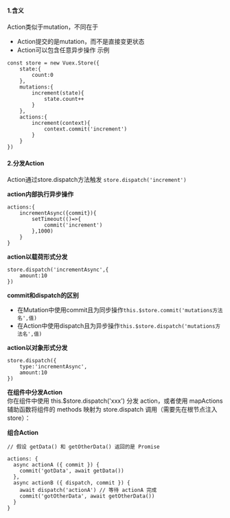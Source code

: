 #### 1.含义
Action类似于mutation，不同在于
+ Action提交的是mutation，而不是直接变更状态
+ Action可以包含任意异步操作
示例
```
const store = new Vuex.Store({
    state:{
        count:0
    },
    mutations:{
        increment(state){
            state.count++
        }
    },
    actions:{
        increment(context){
            context.commit('increment')
        }
    }
})
```

#### 2.分发Action
Action通过store.dispatch方法触发
`store.dispatch('increment')`
  
**action内部执行异步操作**
```
actions:{
    incrementAsync({commit}){
        setTimeout(()=>{
            commit('increment')
        },1000)
    }
}
```

**action以载荷形式分发**
```
store.dispatch('incrementAsync',{
    amount:10
})
```

**commit和dispatch的区别**
+ 在Mutation中使用commit且为同步操作`this.$store.commit('mutations方法名',值)`
+ 在Action中使用dispatch且为异步操作`this.$store.dispatch('mutations方法名',值)`


**action以对象形式分发**
```
store.dispatch({
    type:'incrementAsync',
    amount:10
})
```

**在组件中分发Action**    
你在组件中使用 this.$store.dispatch('xxx') 分发 action，或者使用 mapActions 辅助函数将组件的 methods 映射为 store.dispatch 调用（需要先在根节点注入 store）：

**组合Action**
```
// 假设 getData() 和 getOtherData() 返回的是 Promise

actions: {
  async actionA ({ commit }) {
    commit('gotData', await getData())
  },
  async actionB ({ dispatch, commit }) {
    await dispatch('actionA') // 等待 actionA 完成
    commit('gotOtherData', await getOtherData())
  }
}
```